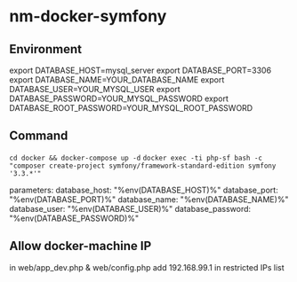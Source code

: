 # nm-docker-symfony

## Environment

export DATABASE_HOST=mysql_server
export DATABASE_PORT=3306
export DATABASE_NAME=YOUR_DATABASE_NAME
export DATABASE_USER=YOUR_MYSQL_USER
export DATABASE_PASSWORD=YOUR_MYSQL_PASSWORD
export DATABASE_ROOT_PASSWORD=YOUR_MYSQL_ROOT_PASSWORD

## Command
`cd docker && docker-compose up -d` 
`docker exec -ti php-sf bash -c "composer create-project symfony/framework-standard-edition symfony '3.3.*'"`

parameters:
    database_host: "%env(DATABASE_HOST)%"
    database_port: "%env(DATABASE_PORT)%"
    database_name: "%env(DATABASE_NAME)%"
    database_user: "%env(DATABASE_USER)%"
    database_password: "%env(DATABASE_PASSWORD)%"
    
## Allow docker-machine IP 

in web/app_dev.php & web/config.php add 192.168.99.1 in restricted IPs list
